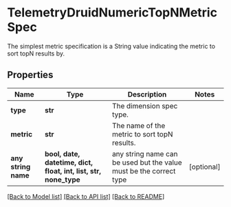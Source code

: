 # TelemetryDruidNumericTopNMetricSpec

The simplest metric specification is a String value indicating the metric to sort topN results by.
## Properties
Name | Type | Description | Notes
------------ | ------------- | ------------- | -------------
**type** | **str** | The dimension spec type. | 
**metric** | **str** | The name of the metric to sort topN results. | 
**any string name** | **bool, date, datetime, dict, float, int, list, str, none_type** | any string name can be used but the value must be the correct type | [optional]

[[Back to Model list]](../README.md#documentation-for-models) [[Back to API list]](../README.md#documentation-for-api-endpoints) [[Back to README]](../README.md)



